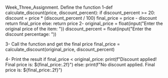  Week_Three_Assignment.
 Define the function
1-def calculate_discount(price, discount_percent):
    if discount_percent >= 20:
        discount = price * (discount_percent / 100)
        final_price = price - discount
        return final_price
    else:
        return price
2-
original_price = float(input("Enter the original price of the item: "))
discount_percent = float(input("Enter the discount percentage: "))

3- Call the function and get the final price
final_price = calculate_discount(original_price, discount_percent)

4- Print the result
if final_price < original_price:
    print(f"Discount applied! Final price is: ${final_price:.2f}")
else:
    print(f"No discount applied. Final price is: ${final_price:.2f}")
